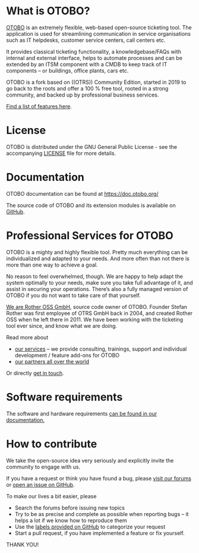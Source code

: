 What is OTOBO?
===================================
[OTOBO](https://otobo.io) is an extremely flexible, web-based open-source ticketing tool.
The application is used for streamlining communication in service organisations
such as IT helpdesks, customer service centers, call centers etc.

It provides classical ticketing functionality, a knowledgebase/FAQs
with internal and external interface, helps to automate processes
and can be extended by an ITSM component with a CMDB to keep track
of IT components – or buildings, office plants, cars etc.

OTOBO is a fork based on ((OTRS)) Community Edition,
started in 2019 to go back to the roots and offer a 100 % free tool,
rooted in a strong community, and backed up by professional business services.

[Find a list of features here](https://otobo.io/en/service-management-plattform/).


License
=======
OTOBO is distributed under the GNU General Public License - see the
accompanying [LICENSE](LICENSE) file for more details.


Documentation
=============
OTOBO documentation can be found at https://doc.otobo.org/

The source code of OTOBO and its extension modules
is available on [GitHub](https://github.com/RotherOSS).


Professional Services for OTOBO
==============================
OTOBO is a mighty and highly flexible tool.
Pretty much everything can be individualized and adapted to your needs.
And more often than not there is more than one way to achieve a goal.

No reason to feel overwhelmed, though.
We are happy to help adapt the system optimally to your needs,
make sure you take full advantage of it, and assist in securing your operations.
There’s also a fully managed version of OTOBO if you do not want to take care of that yourself.

[We are Rother OSS GmbH](https://otobo.io/en/company/), source code owner of OTOBO.
Founder Stefan Rother was first employee of OTRS GmbH back in 2004,
and created Rother OSS when he left there in 2011.
We have been working with the ticketing tool ever since, and know what we are doing.

Read more about
- [our services](https://otobo.io/en/service/) – we provide consulting, trainings,
support and individual development / feature add-ons for OTOBO
- [our partners all over the world](https://otobo.io/en/company/partner/)

Or directly [get in touch](https://otobo.io/en/company/contact-us/).


Software requirements
=====================
The software and hardware requirements [can be found in our documentation.](https://doc.otobo.org/manual/installation/10.1/en/content/requirements.html)


How to contribute
=================
We take the open-source idea very seriously and explicitly invite the community to engage with us.

If you have a request or think you have found a bug, please
[visit our forums](https://otobo.io/en/forums-en/otobo/english-area/)
or [open an issue on GitHub](https://github.com/RotherOSS/otobo/issues).

To make our lives a bit easier, please
- Search the forums before issuing new topics
- Try to be as precise and complete as possible when reporting bugs – it helps a lot if we know how to reproduce them
- Use the [labels provided on GitHub](https://github.com/RotherOSS/otobo/labels) to categorize your request
- Start a pull request, if you have implemented a feature or fix yourself.

THANK YOU!
